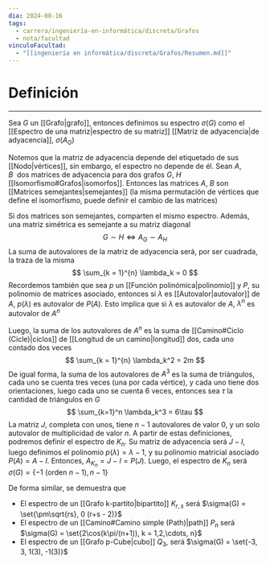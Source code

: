 ```yaml
---
dia: 2024-08-16
tags:
  - carrera/ingeniería-en-informática/discreta/Grafos
  - nota/facultad
vinculoFacultad:
  - "[[ingeniería en informática/discreta/Grafos/Resumen.md]]"
---
```

# Definición
---
Sea $G$ un [[Grafo|grafo]], entonces definimos su espectro $\sigma(G)$ como el [[Espectro de una matriz|espectro de su matriz]] [[Matriz de adyacencia|de adyacencia]], $\sigma\big( A_G \big)$

Notemos que la matriz de adyacencia depende del etiquetado de sus [[Nodo|vértices]], sin embargo, el espectro no depende de él. Sean $A$, $B$  dos matrices de adyacencia para dos grafos $G$, $H$ [[Isomorfismo#Grafos|isomorfos]]. Entonces las matrices $A$, $B$ son [[Matrices semejantes|semejantes]] (la misma permutación de vértices que define el isomorfismo, puede definir el cambio de las matrices)

Si dos matrices son semejantes, comparten el mismo espectro. Además, una matriz simétrica es semejante a su matriz diagonal $$ G \sim H \iff A_G \sim A_H $$
La suma de autovalores de la matriz de adyacencia será, por ser cuadrada, la traza de la misma $$ \sum_{k = 1}^{n} \lambda_k = 0 $$
Recordemos también que sea $p$ un [[Función polinómica|polinomio]] y $P$, su polinomio de matrices asociado, entonces si $\lambda$ es [[Autovalor|autovalor]] de $A$, $p(\lambda)$ es autovalor de $P(A)$. Esto implica que si $\lambda$ es autovalor de $A$, $\lambda^n$ es autovalor de $A^n$

Luego, la suma de los autovalores de $A^n$ es la suma de [[Camino#Ciclo (Cicle)|ciclos]] de [[Longitud de un camino|longitud]] dos, cada uno contado dos veces $$ \sum_{k = 1}^{n} \lambda_k^2 = 2m $$
De igual forma, la suma de los autovalores de $A^3$ es la suma de triángulos, cada uno se cuenta tres veces (una por cada vértice), y cada uno tiene dos orientaciones, luego cada uno se cuenta 6 veces, entonces sea $\tau$ la cantidad de triángulos en $G$ $$ \sum_{k=1}^n \lambda_k^3 = 6\tau $$
La matriz $J$, completa con unos, tiene $n-1$ autovalores de valor $0$, y un solo autovalor de multiplicidad de valor $n$. A partir de estas definiciones, podremos definir el espectro de $K_n$. Su matriz de adyacencia será $J - I$, luego definimos el polinomio $p(\lambda) = \lambda -1$, y su polinomio matricial asociado $P(A) = A - I$. Entonces, $A_{K_n} = J - I = P(J)$. Luego, el espectro de $K_n$ será $\sigma(G) = \{-1\ (\text{orden }n-1), n-1\}$

De forma similar, se demuestra que
* El espectro de un [[Grafo k-partito|bipartito]] $K_{r,s}$ será $\sigma(G) = \set{\pm\sqrt{rs}, 0 (r+s - 2)}$
* El espectro de un [[Camino#Camino simple (Path)|path]] $P_n$ será $\sigma(G) = \set{2\cos(k\pi/(n+1)), k = 1,2,\cdots, n}$
* El espectro de un [[Grafo p-Cube|cubo]] $Q_3$, será $\sigma(G) = \set{-3, 3, 1(3), -1(3)}$